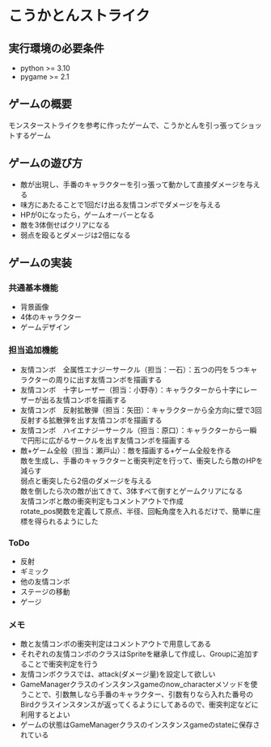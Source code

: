 # こうかとんストライク

## 実行環境の必要条件
* python >= 3.10
* pygame >= 2.1

## ゲームの概要
モンスターストライクを参考に作ったゲームで、こうかとんを引っ張ってショットするゲーム

## ゲームの遊び方
* 敵が出現し、手番のキャラクターを引っ張って動かして直接ダメージを与える  
* 味方にあたることで1回だけ出る友情コンボでダメージを与える
* HPが0になったら，ゲームオーバーとなる
* 敵を3体倒せばクリアになる
* 弱点を殴るとダメージは2倍になる

## ゲームの実装
### 共通基本機能
* 背景画像
* 4体のキャラクター
* ゲームデザイン

### 担当追加機能
* 友情コンボ　全属性エナジーサークル（担当：一石）：五つの円を５つキャラクターの周りに出す友情コンボを描画する
* 友情コンボ　十字レーザー（担当：小野寺）：キャラクターから十字にレーザーが出る友情コンボを描画する
* 友情コンボ　反射拡散弾（担当：矢田）：キャラクターから全方向に壁で3回反射する拡散弾を出す友情コンボを描画する
* 友情コンボ　ハイエナジーサークル（担当：原口）：キャラクターから一瞬で円形に広がるサークルを出す友情コンボを描画する
* 敵+ゲーム全般（担当：瀬戸山）：敵を描画する+ゲーム全般を作る  
敵を生成し、手番のキャラクターと衝突判定を行って、衝突したら敵のHPを減らす  
弱点と衝突したら2倍のダメージを与える  
敵を倒したら次の敵が出てきて、3体すべて倒すとゲームクリアになる  
友情コンボと敵の衝突判定もコメントアウトで作成  
rotate_pos関数を定義して原点、半径、回転角度を入れるだけで、簡単に座標を得られるようにした


### ToDo
- 反射
- ギミック
- 他の友情コンボ
- ステージの移動
- ゲージ

### メモ
* 敵と友情コンボの衝突判定はコメントアウトで用意してある
* それぞれの友情コンボのクラスはSpriteを継承して作成し、Groupに追加することで衝突判定を行う
* 友情コンボクラスでは、attack(ダメージ量)を設定して欲しい
* GameManagerクラスのインスタンスgameのnow_characterメソッドを使うことで、引数無しなら手番のキャラクター、引数有りなら入れた番号のBirdクラスインスタンスが返ってくるようにしてあるので、衝突判定などに利用するとよい
* ゲームの状態はGameManagerクラスのインスタンスgameのstateに保存されている
